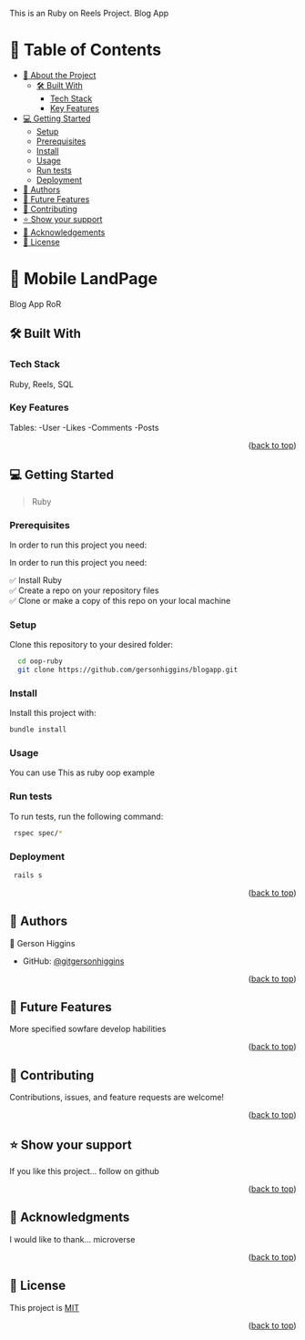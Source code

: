 <a name="readme-top"></a>

This is an Ruby on Reels Project. Blog App

# 📗 Table of Contents

- [📖 About the Project](#about-project)
  - [🛠 Built With](#built-with)
    - [Tech Stack](#tech-stack)
    - [Key Features](#key-features)
- [💻 Getting Started](#getting-started)
  - [Setup](#setup)
  - [Prerequisites](#prerequisites)
  - [Install](#install)
  - [Usage](#usage)
  - [Run tests](#run-tests)
  - [Deployment](#deployment)
- [👥 Authors](#authors)
- [🔭 Future Features](#future-features)
- [🤝 Contributing](#contributing)
- [⭐️ Show your support](#support)
- [🙏 Acknowledgements](#acknowledgements)
- [📝 License](#license)


# 📖 Mobile LandPage <a name="about-project"></a>

Blog App RoR

## 🛠 Built With <a name="built-with"></a>

### Tech Stack <a name="tech-stack"></a>

Ruby, Reels, SQL

### Key Features <a name="key-features"></a>

Tables:
 -User
 -Likes
 -Comments
 -Posts

<p align="right">(<a href="#readme-top">back to top</a>)</p>

## 💻 Getting Started <a name="getting-started"></a>

> Ruby

### Prerequisites

In order to run this project you need:

In order to run this project you need:

✅ Install Ruby <br>
✅ Create a repo on your repository files <br>
✅ Clone or make a copy of this repo on your local machine <br>

### Setup

Clone this repository to your desired folder:


```sh
  cd oop-ruby
  git clone https://github.com/gersonhiggins/blogapp.git
```

### Install

Install this project with:

```bash
bundle install
```

### Usage

You can use This as ruby oop example

### Run tests

To run tests, run the following command:

```bash
 rspec spec/*
```

### Deployment

```bash
 rails s
```

<p align="right">(<a href="#readme-top">back to top</a>)</p>


## 👥 Authors <a name="authors"></a>


👤 Gerson Higgins

- GitHub: [@gitgersonhiggins](https://github.com/gersonhiggins)

<p align="right">(<a href="#readme-top">back to top</a>)</p>


## 🔭 Future Features <a name="future-features"></a>

More specified sowfare develop habilities

<p align="right">(<a href="#readme-top">back to top</a>)</p>

## 🤝 Contributing <a name="contributing"></a>

Contributions, issues, and feature requests are welcome!

<p align="right">(<a href="#readme-top">back to top</a>)</p>


## ⭐️ Show your support <a name="support"></a>

If you like this project... follow on github

<p align="right">(<a href="#readme-top">back to top</a>)</p>


## 🙏 Acknowledgments <a name="acknowledgements"></a>

I would like to thank... microverse

<p align="right">(<a href="#readme-top">back to top</a>)</p>


## 📝 License <a name="license"></a>

This project is [MIT](/LICENSE)

<p align="right">(<a href="#readme-top">back to top</a>)</p>